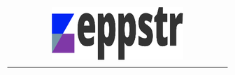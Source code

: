 <div align="center">
  <a href="">
    <img
      src="../logo.svg"
      alt="zeppstr Logo"
      width="300px"
      height="120px"
    />
  </a>
</div>
<hr/>
